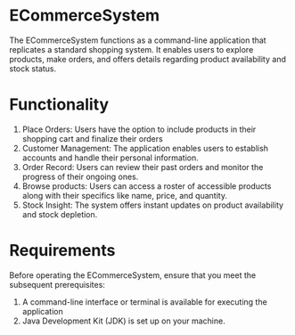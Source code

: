 # ECommerceSystem
The ECommerceSystem functions as a command-line application that replicates a standard shopping system. It enables users to explore products, make orders, and offers details regarding product availability and stock status.

# Functionality
1. Place Orders: Users have the option to include products in their shopping cart and finalize their orders
2. Customer Management: The application enables users to establish accounts and handle their personal information.
3. Order Record: Users can review their past orders and monitor the progress of their ongoing ones.
4. Browse products: Users can access a roster of accessible products along with their specifics like name, price, and quantity.
5. Stock Insight: The system offers instant updates on product availability and stock depletion.


# Requirements
Before operating the ECommerceSystem, ensure that you meet the subsequent prerequisites:

1. A command-line interface or terminal is available for executing the application
2. Java Development Kit (JDK) is set up on your machine.
